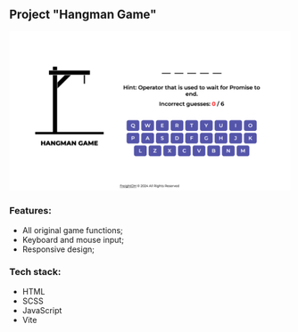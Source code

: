 ## Project "Hangman Game"

![Alt text](<Screenshot01-23 at 13.51.58@2x.png>)

### Features:

- All original game functions;
- Keyboard and mouse input;
- Responsive design;

### Tech stack:

- HTML
- SCSS
- JavaScript
- Vite
